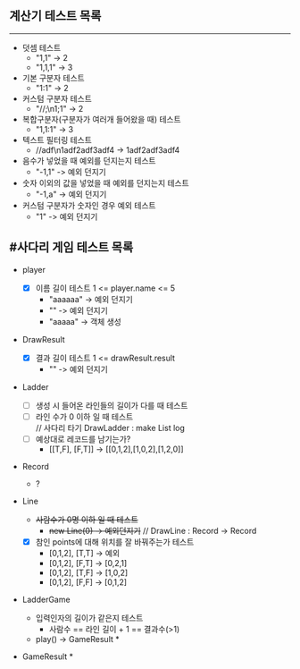 ## 계산기 테스트 목록
----
* 덧셈 테스트
    * "1,1" -> 2
    * "1,1,1" -> 3
* 기본 구분자 테스트
    * "1:1" -> 2
* 커스텀 구분자 테스트
    * "//;\n1;1" -> 2
* 복합구분자(구분자가 여러개 들어왔을 때) 테스트
    * "1,1:1" -> 3
* 텍스트 필터링 테스트
    * //adf\n1adf2adf3adf4 -> 1adf2adf3adf4
* 음수가 넣었을 때 예외를 던지는지 테스트  
    * "-1,1" -> 예외 던지기
* 숫자 이외의 값을 넣었을 때 예외를 던지는지 테스트  
    * "-1,a" -> 예외 던지기
* 커스텀 구분자가 숫자인 경우 예외 테스트
    * "1" -> 예외 던지기


#사다리 게임 테스트 목록
-----
* player
    * [x] 이름 길이 테스트 1 <= player.name <= 5
        * "aaaaaa" -> 예외 던지기
        * "" -> 예외 던지기
        * "aaaaa" -> 객체 생성
 
* DrawResult
    * [x] 결과 길이 테스트 1 <= drawResult.result
        * "" -> 예외 던지기

* Ladder
    * [ ] 생성 시 들어온 라인들의 길이가 다를 때 테스트
    * [ ] 라인 수가 0 이하 일 때 테스트  
    //  사다리 타기 DrawLadder : make List<Record> log
    * [ ] 예상대로 레코드를 남기는가?
        * [[T,F], [F,T]] -> [[0,1,2],[1,0,2],[1,2,0]] 
    
* Record
    * ?

* Line
    * ~~사람수가 0명 이하 일 때 테스트~~
        * ~~new Line(0) -> 예외던지기~~
    // DrawLine : Record -> Record
    * [x] 참인 points에 대해 위치를 잘 바꿔주는가 테스트
        * [0,1,2], [T,T] -> 예외
        * [0,1,2], [F,T] -> [0,2,1]
        * [0,1,2], [T,F] -> [1,0,2]
        * [0,1,2], [F,F] -> [0,1,2]
                                
* LadderGame
    * 입력인자의 길이가 같은지 테스트
        * 사람수 == 라인 길이 + 1 == 결과수(>1)
    * play() -> GameResult
        *
* GameResult
    * 
       














